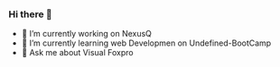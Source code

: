### Hi there 👋

<!--
**Jorem999/Jorem999** is a ✨ _special_ ✨ repository because its `README.md` (this file) appears on your GitHub profile.

Here are some ideas to get you started:
-->

- 🔭 I’m currently working on NexusQ
- 🌱 I’m currently learning web Developmen on Undefined-BootCamp
- 💬 Ask me about Visual Foxpro


